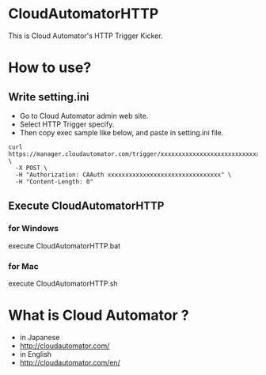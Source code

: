 # CloudAutomatorHTTP
This is Cloud Automator's HTTP Trigger Kicker.

# How to use?
## Write setting.ini
+ Go to Cloud Automator admin web site.
+ Select HTTP Trigger specify.
+ Then copy exec sample like below, and paste in setting.ini file.
```
curl https://manager.cloudautomator.com/trigger/xxxxxxxxxxxxxxxxxxxxxxxxxxxxxxxx \
  -X POST \
  -H "Authorization: CAAuth xxxxxxxxxxxxxxxxxxxxxxxxxxxxxxxx" \
  -H "Content-Length: 0"
```

## Execute CloudAutomatorHTTP
### for Windows
execute CloudAutomatorHTTP.bat
### for Mac
execute CloudAutomatorHTTP.sh

# What is Cloud Automator ?
- in Japanese
 - http://cloudautomator.com/
- in English
 - http://cloudautomator.com/en/